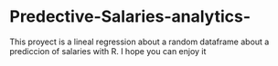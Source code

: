 # Predective-Salaries-analytics-
This proyect is a lineal regression about a random dataframe about a prediccion of salaries with R. I hope you can enjoy it
